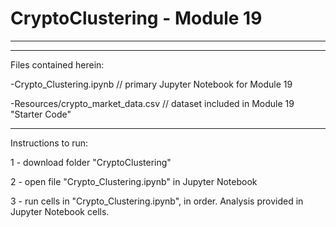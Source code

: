 # CryptoClustering - Module 19
--------------------------------
--------------------------------
Files contained herein:

-Crypto_Clustering.ipynb // primary Jupyter Notebook for Module 19

-Resources/crypto_market_data.csv // dataset included in Module 19 "Starter Code"

--------------------------------

Instructions to run:

1 - download folder "CryptoClustering"

2 - open file "Crypto_Clustering.ipynb" in Jupyter Notebook

3 - run cells in "Crypto_Clustering.ipynb", in order. Analysis provided in Jupyter Notebook cells.

